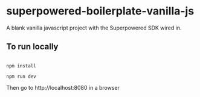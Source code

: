 # superpowered-boilerplate-vanilla-js

A blank vanilla javascript project with the Superpowered SDK wired in.

## To run locally

```

npm install

npm run dev

```

Then go to http://localhost:8080 in a browser